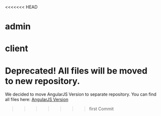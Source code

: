 <<<<<<< HEAD
# admin
client
=======
# Deprecated! All files will be moved to new repository.

We decided to move AngularJS Version to separate repository. You can find all files here: [AngularJS Version](https://github.com/mrholek/CoreUI-AngularJS)
>>>>>>> first Commit
